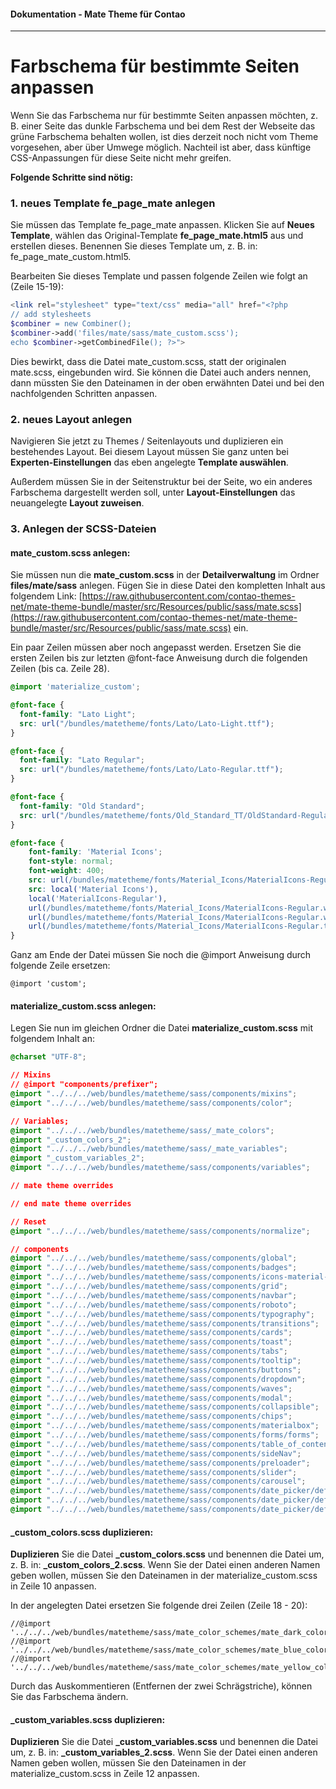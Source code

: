 #### Dokumentation - Mate Theme für Contao

---

# Farbschema für bestimmte Seiten anpassen

Wenn Sie das Farbschema nur für bestimmte Seiten anpassen möchten, z. B. einer Seite das dunkle Farbschema und bei dem Rest der Webseite das grüne Farbschema behalten wollen, ist dies derzeit noch nicht vom Theme vorgesehen, aber über Umwege möglich. Nachteil ist aber, dass künftige CSS-Anpassungen für diese Seite nicht mehr greifen.

**Folgende Schritte sind nötig:**

### 1. neues Template fe\_page\_mate anlegen

Sie müssen das Template fe\_page\_mate anpassen. Klicken Sie auf **Neues Template**, wählen das Original-Template **fe\_page\_mate.html5** aus und erstellen dieses. Benennen Sie dieses Template um, z. B. in:  fe\_page\_mate\_custom.html5.

Bearbeiten Sie dieses Template und passen folgende Zeilen wie folgt an \(Zeile 15-19\):

```php
<link rel="stylesheet" type="text/css" media="all" href="<?php
// add stylesheets
$combiner = new Combiner();
$combiner->add('files/mate/sass/mate_custom.scss');
echo $combiner->getCombinedFile(); ?>">
```

Dies bewirkt, dass die Datei mate\_custom.scss, statt der originalen mate.scss, eingebunden wird. Sie können die Datei auch anders nennen, dann müssten Sie den Dateinamen in der oben erwähnten Datei und bei den nachfolgenden Schritten anpassen.

### 2. neues Layout anlegen

Navigieren Sie jetzt zu Themes / Seitenlayouts und duplizieren ein bestehendes Layout. Bei diesem Layout müssen Sie ganz unten bei **Experten-Einstellungen** das eben angelegte **Template auswählen**.

Außerdem müssen Sie in der Seitenstruktur bei der Seite, wo ein anderes Farbschema dargestellt werden soll, unter **Layout-Einstellungen** das neuangelegte **Layout zuweisen**.

### 3. Anlegen der SCSS-Dateien

#### mate\_custom.scss anlegen:

Sie müssen nun die **mate\_custom.scss** in der **Detailverwaltung** im Ordner **files/mate/sass** anlegen. Fügen Sie in diese Datei den kompletten Inhalt aus folgendem Link: [https://raw.githubusercontent.com/contao-themes-net/mate-theme-bundle/master/src/Resources/public/sass/mate.scss](https://raw.githubusercontent.com/contao-themes-net/mate-theme-bundle/master/src/Resources/public/sass/mate.scss) ein.

Ein paar Zeilen müssen aber noch angepasst werden. Ersetzen Sie die ersten Zeilen bis zur letzten @font-face Anweisung durch die folgenden Zeilen \(bis ca. Zeile 28\).

```css
@import 'materialize_custom';

@font-face {
  font-family: "Lato Light";
  src: url("/bundles/matetheme/fonts/Lato/Lato-Light.ttf");
}

@font-face {
  font-family: "Lato Regular";
  src: url("/bundles/matetheme/fonts/Lato/Lato-Regular.ttf");
}

@font-face {
  font-family: "Old Standard";
  src: url("/bundles/matetheme/fonts/Old_Standard_TT/OldStandard-Regular.ttf");
}

@font-face {
    font-family: 'Material Icons';
    font-style: normal;
    font-weight: 400;
    src: url(/bundles/matetheme/fonts/Material_Icons/MaterialIcons-Regular.eot); /* For IE6-8 */
    src: local('Material Icons'),
    local('MaterialIcons-Regular'),
    url(/bundles/matetheme/fonts/Material_Icons/MaterialIcons-Regular.woff2) format('woff2'),
    url(/bundles/matetheme/fonts/Material_Icons/MaterialIcons-Regular.woff) format('woff'),
    url(/bundles/matetheme/fonts/Material_Icons/MaterialIcons-Regular.ttf) format('truetype');
}
```

Ganz am Ende der Datei müssen Sie noch die @import Anweisung durch folgende Zeile ersetzen:

```
@import 'custom';
```

#### materialize\_custom.scss anlegen:

Legen Sie nun im gleichen Ordner die Datei **materialize\_custom.scss** mit folgendem Inhalt an:

```css
@charset "UTF-8";

// Mixins
// @import "components/prefixer";
@import "../../../web/bundles/matetheme/sass/components/mixins";
@import "../../../web/bundles/matetheme/sass/components/color";

// Variables;
@import "../../../web/bundles/matetheme/sass/_mate_colors";
@import "_custom_colors_2";
@import "../../../web/bundles/matetheme/sass/_mate_variables";
@import "_custom_variables_2";
@import "../../../web/bundles/matetheme/sass/components/variables";

// mate theme overrides

// end mate theme overrides

// Reset
@import "../../../web/bundles/matetheme/sass/components/normalize";

// components
@import "../../../web/bundles/matetheme/sass/components/global";
@import "../../../web/bundles/matetheme/sass/components/badges";
@import "../../../web/bundles/matetheme/sass/components/icons-material-design";
@import "../../../web/bundles/matetheme/sass/components/grid";
@import "../../../web/bundles/matetheme/sass/components/navbar";
@import "../../../web/bundles/matetheme/sass/components/roboto";
@import "../../../web/bundles/matetheme/sass/components/typography";
@import "../../../web/bundles/matetheme/sass/components/transitions";
@import "../../../web/bundles/matetheme/sass/components/cards";
@import "../../../web/bundles/matetheme/sass/components/toast";
@import "../../../web/bundles/matetheme/sass/components/tabs";
@import "../../../web/bundles/matetheme/sass/components/tooltip";
@import "../../../web/bundles/matetheme/sass/components/buttons";
@import "../../../web/bundles/matetheme/sass/components/dropdown";
@import "../../../web/bundles/matetheme/sass/components/waves";
@import "../../../web/bundles/matetheme/sass/components/modal";
@import "../../../web/bundles/matetheme/sass/components/collapsible";
@import "../../../web/bundles/matetheme/sass/components/chips";
@import "../../../web/bundles/matetheme/sass/components/materialbox";
@import "../../../web/bundles/matetheme/sass/components/forms/forms";
@import "../../../web/bundles/matetheme/sass/components/table_of_contents";
@import "../../../web/bundles/matetheme/sass/components/sideNav";
@import "../../../web/bundles/matetheme/sass/components/preloader";
@import "../../../web/bundles/matetheme/sass/components/slider";
@import "../../../web/bundles/matetheme/sass/components/carousel";
@import "../../../web/bundles/matetheme/sass/components/date_picker/default";
@import "../../../web/bundles/matetheme/sass/components/date_picker/default.date";
@import "../../../web/bundles/matetheme/sass/components/date_picker/default.time";
```

#### \_custom\_colors.scss duplizieren:

**Duplizieren** Sie die Datei **\_custom\_colors.scss** und benennen die Datei um, z. B. in: **\_custom\_colors\_2.scss**. Wenn Sie der Datei einen anderen Namen geben wollen, müssen Sie den Dateinamen in der materialize\_custom.scss in Zeile 10 anpassen.

In der angelegten Datei ersetzen Sie folgende drei Zeilen \(Zeile 18 - 20\):

```
//@import '../../../web/bundles/matetheme/sass/mate_color_schemes/mate_dark_colors';
//@import '../../../web/bundles/matetheme/sass/mate_color_schemes/mate_blue_colors';
//@import '../../../web/bundles/matetheme/sass/mate_color_schemes/mate_yellow_colors';
```

Durch das Auskommentieren \(Entfernen der zwei Schrägstriche\), können Sie das Farbschema ändern.

#### \_custom\_variables.scss duplizieren:

**Duplizieren** Sie die Datei **\_custom\_variables.scss** und benennen die Datei um, z. B. in: **\_custom\_variables\_2.scss**. Wenn Sie der Datei einen anderen Namen geben wollen, müssen Sie den Dateinamen in der materialize\_custom.scss in Zeile 12 anpassen.

